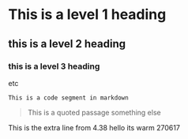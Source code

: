 # This is a level 1 heading
## this is a level 2 heading
### this is a level 3 heading
etc

```
This is a code segment in markdown
```

> This is a quoted passage
> something else

This is the extra line from 4.38
hello its warm
270617
